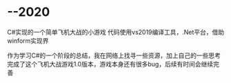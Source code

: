 # --2020
C#实现的一个简单飞机大战的小游戏
代码使用vs2019编译工具，.Net平台，借助winform实现界

作为学习C#的一个阶段的总结，我在网络上找寻一些资源，加上自己的一些思考完成了这个飞机大战游戏1.0版本，游戏本身还有很多bug，后续有时间会继续完善
